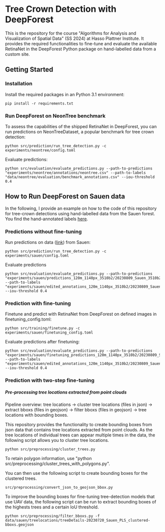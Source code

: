# Tree Crown Detection with DeepForest

This is the repository for the course "Algorithms for Analysis and Visualization of Spatial Data" (SS 2024) at Hasso Plattner Institute. It provides the required functionalities to fine-tune and evaluate the available RetinaNet in the DeepForest Python package on hand-labelled data from a custom site.

## Getting Started

### Installation

Install the required packages in an Python 3.1 environment:

```
pip install -r requirements.txt
```

### Run DeepForest on NeonTree benchmark

To assess the capabilities of the shipped RetinaNet in DeepForest, you can run predictions on NeonTreeDataset, a popular benchmark for tree crown detection:
```
python src/prediction/run_tree_detection.py -c experiments/neontree/config.toml
```

Evaluate predictions:
```
python src/evaluation/evaluate_predictions.py --path-to-predictions "experiments/neontree/annotations/neontree.csv" --path-to-labels "data/neontree/evaluation/benchmark_annotations.csv" --iou-threshold 0.4
```

## How to Run DeepForest on Sauen data

In the following, I provide an example on how to the code of this repository for tree-crown detections using hand-labelled data from the Sauen forest. You find the hand-annotated labels [here](experiments/sauen).

### Predictions without fine-tuning

Run predictions on data ([link](experiments/sauen/edited_annotations_120m_1140px_3510b2)) from Sauen:
```
python src/prediction/run_tree_detection.py -c experiments/sauen/config.toml
```

Evaluate predictions
```
python src/evaluation/evaluate_predictions.py --path-to-predictions "experiments/sauen/predictions_120m_1140px_3510b2/20230809_Sauen_3510b2_tile.csv" --path-to-labels "experiments/sauen/edited_annotations_120m_1140px_3510b2/20230809_Sauen_3510b2_tile.csv" --iou-threshold 0.4
```

### Prediction with fine-tuning

Finetune and predict with RetinaNet from DeepForest on defined images in finetuning_config.toml:
```
python src/training/finetune.py -c experiments/sauen/finetuning_config.toml
```

Evaluate predictions after finetuning:
```
python src/evaluation/evaluate_predictions.py --path-to-predictions "experiments/sauen/finetuning_predictions_120m_1140px_3510b2/20230809_Sauen_3510b2_tile.csv" --path-to-labels "experiments/sauen/edited_annotations_120m_1140px_3510b2/20230809_Sauen_3510b2_tile.csv" --iou-threshold 0.4
```

### Prediction with two-step fine-tuning

##### Pre-processing tree locations extracted from point clouds

Pipeline overview: tree locations -> cluster tree locations (files in json) -> extract bboxs (files in geojson) -> filter bboxs (files in geojson) -> tree locations with bounding boxes.

This repository provides the functionality to create bounding boxes from json data that contains tree locations extracted from point clouds. As the tree locations of individual trees can appear multiple times in the data, the following script allows you to cluster tree locations.
```
python src/preprocessing/cluster_trees.py
```
To retain polygon information, use "python src/preprocessing/cluster_trees_with_polygons.py".


You can then use the following script to create bounding boxes for the clustered trees.
```
src/preprocessing/convert_json_to_geojson_bbox.py
```

To improve the bounding boxes for fine-tuning tree-detection models that use UAV data, the following script can be run to extract bounding boxes of the highests trees and a certain IoU threshold.
```
python src/preprocessing/filter_bboxs.py -f data/sauen/treelocations/treeDetails-20230720_Sauen_PLS_clustered-bboxs.geojson
```